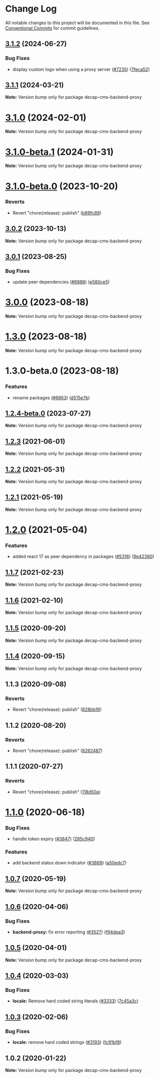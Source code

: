 # Change Log

All notable changes to this project will be documented in this file.
See [Conventional Commits](https://conventionalcommits.org) for commit guidelines.

## [3.1.2](https://github.com/decaporg/decap-cms/compare/decap-cms-backend-proxy@3.1.1...decap-cms-backend-proxy@3.1.2) (2024-06-27)

### Bug Fixes

- display custom logo when using a proxy server ([#7235](https://github.com/decaporg/decap-cms/issues/7235)) ([7feca52](https://github.com/decaporg/decap-cms/commit/7feca52605315a764dfbe1b65c6782a644191dd4))

## [3.1.1](https://github.com/decaporg/decap-cms/compare/decap-cms-backend-proxy@3.1.0-beta.1...decap-cms-backend-proxy@3.1.1) (2024-03-21)

**Note:** Version bump only for package decap-cms-backend-proxy

# [3.1.0](https://github.com/decaporg/decap-cms/compare/decap-cms-backend-proxy@3.1.0-beta.1...decap-cms-backend-proxy@3.1.0) (2024-02-01)

**Note:** Version bump only for package decap-cms-backend-proxy

# [3.1.0-beta.1](https://github.com/decaporg/decap-cms/compare/decap-cms-backend-proxy@3.1.0-beta.0...decap-cms-backend-proxy@3.1.0-beta.1) (2024-01-31)

**Note:** Version bump only for package decap-cms-backend-proxy

# [3.1.0-beta.0](https://github.com/decaporg/decap-cms/compare/decap-cms-backend-proxy@3.1.0...decap-cms-backend-proxy@3.1.0-beta.0) (2023-10-20)

### Reverts

- Revert "chore(release): publish" ([b89fc89](https://github.com/decaporg/decap-cms/commit/b89fc894dfbb5f4136b2e5427fd25a29378a58c6))

## [3.0.2](https://github.com/decaporg/decap-cms/compare/decap-cms-backend-proxy@3.0.1...decap-cms-backend-proxy@3.0.2) (2023-10-13)

**Note:** Version bump only for package decap-cms-backend-proxy

## [3.0.1](https://github.com/decaporg/decap-cms/compare/decap-cms-backend-proxy@3.0.0...decap-cms-backend-proxy@3.0.1) (2023-08-25)

### Bug Fixes

- update peer dependencies ([#6886](https://github.com/decaporg/decap-cms/issues/6886)) ([e580ce5](https://github.com/decaporg/decap-cms/commit/e580ce52ce5f80fa040e8fbcab7fed0744f4f695))

# [3.0.0](https://github.com/decaporg/decap-cms/compare/decap-cms-backend-proxy@1.3.0...decap-cms-backend-proxy@3.0.0) (2023-08-18)

**Note:** Version bump only for package decap-cms-backend-proxy

# [1.3.0](https://github.com/decaporg/decap-cms/compare/decap-cms-backend-proxy@1.3.0-beta.0...decap-cms-backend-proxy@1.3.0) (2023-08-18)

**Note:** Version bump only for package decap-cms-backend-proxy

# 1.3.0-beta.0 (2023-08-18)

### Features

- rename packages ([#6863](https://github.com/decaporg/decap-cms/issues/6863)) ([d515e7b](https://github.com/decaporg/decap-cms/commit/d515e7bd33216a775d96887b08c4f7b1962941bb))

## [1.2.4-beta.0](https://github.com/decaporg/decap-cms/compare/decap-cms-backend-proxy@1.2.3...decap-cms-backend-proxy@1.2.4-beta.0) (2023-07-27)

**Note:** Version bump only for package decap-cms-backend-proxy

## [1.2.3](https://github.com/decaporg/decap-cms/tree/main/packages/decap-cms-backend-proxy/compare/decap-cms-backend-proxy@1.2.2...decap-cms-backend-proxy@1.2.3) (2021-06-01)

**Note:** Version bump only for package decap-cms-backend-proxy

## [1.2.2](https://github.com/decaporg/decap-cms/tree/main/packages/decap-cms-backend-proxy/compare/decap-cms-backend-proxy@1.2.1...decap-cms-backend-proxy@1.2.2) (2021-05-31)

**Note:** Version bump only for package decap-cms-backend-proxy

## [1.2.1](https://github.com/decaporg/decap-cms/tree/main/packages/decap-cms-backend-proxy/compare/decap-cms-backend-proxy@1.2.0...decap-cms-backend-proxy@1.2.1) (2021-05-19)

**Note:** Version bump only for package decap-cms-backend-proxy

# [1.2.0](https://github.com/decaporg/decap-cms/tree/main/packages/decap-cms-backend-proxy/compare/decap-cms-backend-proxy@1.1.7...decap-cms-backend-proxy@1.2.0) (2021-05-04)

### Features

- added react 17 as peer dependency in packages ([#5316](https://github.com/decaporg/decap-cms/tree/main/packages/decap-cms-backend-proxy/issues/5316)) ([9e42380](https://github.com/decaporg/decap-cms/tree/main/packages/decap-cms-backend-proxy/commit/9e423805707321396eec137f5b732a5b07a0dd3f))

## [1.1.7](https://github.com/decaporg/decap-cms/tree/main/packages/decap-cms-backend-proxy/compare/decap-cms-backend-proxy@1.1.6...decap-cms-backend-proxy@1.1.7) (2021-02-23)

**Note:** Version bump only for package decap-cms-backend-proxy

## [1.1.6](https://github.com/decaporg/decap-cms/tree/main/packages/decap-cms-backend-proxy/compare/decap-cms-backend-proxy@1.1.5...decap-cms-backend-proxy@1.1.6) (2021-02-10)

**Note:** Version bump only for package decap-cms-backend-proxy

## [1.1.5](https://github.com/decaporg/decap-cms/tree/main/packages/decap-cms-backend-proxy/compare/decap-cms-backend-proxy@1.1.4...decap-cms-backend-proxy@1.1.5) (2020-09-20)

**Note:** Version bump only for package decap-cms-backend-proxy

## [1.1.4](https://github.com/decaporg/decap-cms/tree/main/packages/decap-cms-backend-proxy/compare/decap-cms-backend-proxy@1.1.3...decap-cms-backend-proxy@1.1.4) (2020-09-15)

**Note:** Version bump only for package decap-cms-backend-proxy

## 1.1.3 (2020-09-08)

### Reverts

- Revert "chore(release): publish" ([828bb16](https://github.com/decaporg/decap-cms/tree/main/packages/decap-cms-backend-proxy/commit/828bb16415b8c22a34caa19c50c38b24ffe9ceae))

## 1.1.2 (2020-08-20)

### Reverts

- Revert "chore(release): publish" ([8262487](https://github.com/decaporg/decap-cms/tree/main/packages/decap-cms-backend-proxy/commit/82624879ccbcb16610090041db28f00714d924c8))

## 1.1.1 (2020-07-27)

### Reverts

- Revert "chore(release): publish" ([118d50a](https://github.com/decaporg/decap-cms/tree/main/packages/decap-cms-backend-proxy/commit/118d50a7a70295f25073e564b5161aa2b9883056))

# [1.1.0](https://github.com/decaporg/decap-cms/tree/main/packages/decap-cms-backend-proxy/compare/decap-cms-backend-proxy@1.0.7...decap-cms-backend-proxy@1.1.0) (2020-06-18)

### Bug Fixes

- handle token expiry ([#3847](https://github.com/decaporg/decap-cms/tree/main/packages/decap-cms-backend-proxy/issues/3847)) ([285c940](https://github.com/decaporg/decap-cms/tree/main/packages/decap-cms-backend-proxy/commit/285c940562548d7bc88de244123ba87ff66fba65))

### Features

- add backend status down indicator ([#3889](https://github.com/decaporg/decap-cms/tree/main/packages/decap-cms-backend-proxy/issues/3889)) ([a50edc7](https://github.com/decaporg/decap-cms/tree/main/packages/decap-cms-backend-proxy/commit/a50edc70553ad6afa1acee6a51996ad226443f8c))

## [1.0.7](https://github.com/decaporg/decap-cms/tree/main/packages/decap-cms-backend-proxy/compare/decap-cms-backend-proxy@1.0.6...decap-cms-backend-proxy@1.0.7) (2020-05-19)

**Note:** Version bump only for package decap-cms-backend-proxy

## [1.0.6](https://github.com/decaporg/decap-cms/tree/main/packages/decap-cms-backend-proxy/compare/decap-cms-backend-proxy@1.0.5...decap-cms-backend-proxy@1.0.6) (2020-04-06)

### Bug Fixes

- **backend-proxy:** fix error reporting ([#3527](https://github.com/decaporg/decap-cms/tree/main/packages/decap-cms-backend-proxy/issues/3527)) ([f94dea3](https://github.com/decaporg/decap-cms/tree/main/packages/decap-cms-backend-proxy/commit/f94dea386ce89f0f92744d0c4196416706999ea0))

## [1.0.5](https://github.com/decaporg/decap-cms/tree/main/packages/decap-cms-backend-proxy/compare/decap-cms-backend-proxy@1.0.4...decap-cms-backend-proxy@1.0.5) (2020-04-01)

**Note:** Version bump only for package decap-cms-backend-proxy

## [1.0.4](https://github.com/decaporg/decap-cms/tree/main/packages/decap-cms-backend-proxy/compare/decap-cms-backend-proxy@1.0.3...decap-cms-backend-proxy@1.0.4) (2020-03-03)

### Bug Fixes

- **locale:** Remove hard coded string literals ([#3333](https://github.com/decaporg/decap-cms/tree/main/packages/decap-cms-backend-proxy/issues/3333)) ([7c45a3c](https://github.com/decaporg/decap-cms/tree/main/packages/decap-cms-backend-proxy/commit/7c45a3cda983be427864a56e58791565eb9232e2))

## [1.0.3](https://github.com/decaporg/decap-cms/tree/main/packages/decap-cms-backend-proxy/compare/decap-cms-backend-proxy@1.0.2...decap-cms-backend-proxy@1.0.3) (2020-02-06)

### Bug Fixes

- **locale:** remove hard coded strings ([#3193](https://github.com/decaporg/decap-cms/tree/main/packages/decap-cms-backend-proxy/issues/3193)) ([fc91bf8](https://github.com/decaporg/decap-cms/tree/main/packages/decap-cms-backend-proxy/commit/fc91bf8781e65ce1dc946363dbb10419a145c66b))

## 1.0.2 (2020-01-22)

**Note:** Version bump only for package decap-cms-backend-proxy
